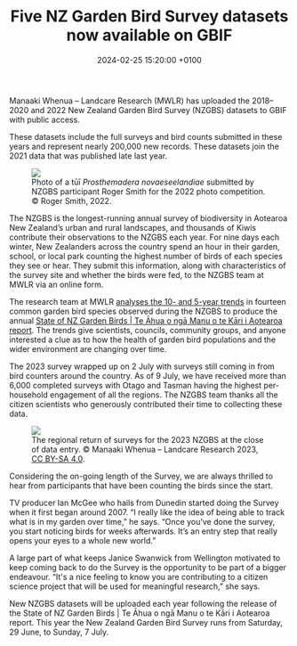 ﻿---
title:  "Five NZ Garden Bird Survey datasets now available on GBIF"
date:   2024-02-25 15:20:00 +0100
categories: ["data", "citizen science"]
lang-ref: for authors
background: assets/images/posts/2022-09-20-garden-bird-survey.png
---

Manaaki Whenua – Landcare Research (MWLR) has uploaded the 2018–2020 and 2022 New Zealand Garden Bird Survey (NZGBS) datasets to GBIF with public access.

These datasets include the full surveys and bird counts submitted in these years and represent nearly 200,000 new records. These datasets join the 2021 data that was published late last year.

<figure>
    <img src="{{site.url}}/assets/images/posts/2024-02-27-tui-roger-smith-2022.jpg"/>
    <figcaption>Photo of a tūī <em>Prosthemadera novaeseelandiae</em> submitted by NZGBS participant Roger Smith for the 2022 photo competition. © Roger Smith, 2022.</figcaption>
</figure>

The NZGBS is the longest-running annual survey of biodiversity in Aotearoa New Zealand’s urban and rural landscapes, and thousands of Kiwis contribute their observations to the NZGBS each year. For nine days each winter, New Zealanders across the country spend an hour in their garden, school, or local park counting the highest number of birds of each species they see or hear. They submit this information, along with characteristics of the survey site and whether the birds were fed, to the NZGBS team at MWLR via an online form.

The research team at MWLR [analyses the 10- and 5-year trends](https://datastore.landcareresearch.co.nz/dataset/nzgbs-2018-trend-analysis-methods) in fourteen common garden bird species observed during the NZGBS to produce the annual [State of NZ Garden Birds | Te Āhua o ngā Manu o te Kāri i Aotearoa report](https://gardenbirdsurvey.nz/results/). The trends give scientists, councils, community groups, and anyone interested a clue as to how the health of garden bird populations and the wider environment are changing over time.

The 2023 survey wrapped up on 2 July with surveys still coming in from bird counters around the country. As of 9 July, we have received more than 6,000 completed surveys with Otago and Tasman having the highest per-household engagement of all the regions. The NZGBS team thanks all the citizen scientists who generously contributed their time to collecting these data.

<figure>
    <img src="{{site.url}}/assets/images/posts/2024-02-07-regional returns.jpg"/>
    <figcaption>The regional return of surveys for the 2023 NZGBS at the close of data entry. © Manaaki Whenua – Landcare Research 2023, <a href="https://creativecommons.org/licenses/by-sa/4.0/" target="_blank">CC BY-SA 4.0</a>.</figcaption>
</figure>

Considering the on-going length of the Survey, we are always thrilled to hear from participants that have been counting the birds since the start. 

TV producer Ian McGee who hails from Dunedin started doing the Survey when it first began around 2007. “I really like the idea of being able to track what is in my garden over time,” he says. “Once you’ve done the survey, you start noticing birds for weeks afterwards. It’s an entry step that really opens your eyes to a whole new world.”

A large part of what keeps Janice Swanwick from Wellington motivated to keep coming back to do the Survey is the opportunity to be part of a bigger endeavour. “It's a nice feeling to know you are contributing to a citizen science project that will be used for meaningful research,” she says.

New NZGBS datasets will be uploaded each year following the release of the State of NZ Garden Birds | Te Āhua o ngā Manu o te Kāri i Aotearoa report. This year the New Zealand Garden Bird Survey runs from Saturday, 29 June, to Sunday, 7 July. 

